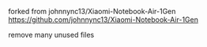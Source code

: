 forked from johnnync13/Xiaomi-Notebook-Air-1Gen
https://github.com/johnnync13/Xiaomi-Notebook-Air-1Gen
 
remove many unused files
